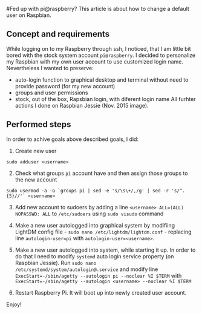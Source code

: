 #Fed up with pi@raspberry? 
This article is about how to change a default user on Raspbian.

## Concept and requirements
While logging on to my Raspberry through ssh, I noticed, that I am little bit bored with the stock system account `pi@raspberry`. I decided to personalize my Raspbian with my own user account to use customized login name. Nevertheless I wanted to preserve:
- auto-login function to graphical desktop and terminal without need to provide password (for my new account)
- groups and user permissions
- stock, out of the box, Rapsbian login, with diferent login name
All furhter actions I done on Raspbian Jessie (Nov. 2015 image).

## Performed steps 
In order to achive goals above described goals, I did:

1. Create new user
```
sudo adduser <username>
```

2. Check what groups `pi` account have and then assign those groups to the new account 
```
sudo usermod -a -G `groups pi | sed -e 's/\s\+/,/g' | sed -r 's/^.{5}//'` <username>
```

3. Add new account to sudoers by adding a line `<username> ALL=(ALL) NOPASSWD: ALL` to `/etc/sudoers` using `sudo visudo` command

4. Make a new user autologged into graphical system by modifiing LightDM config file - `sudo nano /etc/lightdm/lightdm.conf` - replacing line `autologin-user=pi` with `autologin-user=<username>`.

5. Make a new user autologged into system, while starting it up. In order to  do that I need to modify `systemd` auto login service property (on Raspbian Jessie). 
Run `sudo nano /etc/systemd/system/autologin@.service` and modify line `ExecStart=-/sbin/agetty --autologin pi --noclear %I $TERM` with `ExecStart=-/sbin/agetty --autologin <username> --noclear %I $TERM`

6. Restart Raspberry Pi. It will boot up into newly created user account.

Enjoy!

